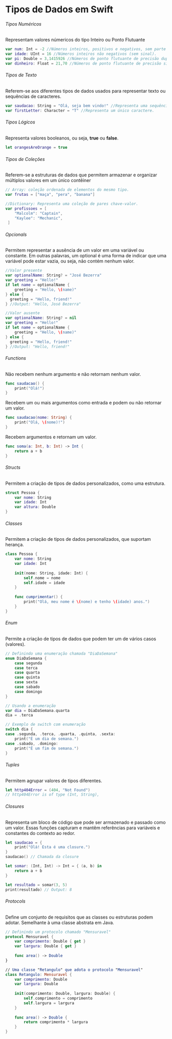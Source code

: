 <h1> Tipos de Dados em Swift </h1>

<h6>Tipos Numéricos</h6>
<p>Representam valores númericos do tipo Inteiro ou Ponto Flutuante</p>

```swift
var num: Int = -2 //Números inteiros, positivos e negativos, sem parte decimal.
var idade: UInt = 16 //Números inteiros não negativos (sem sinal).
var pi: Double = 3,1415926 //Números de ponto flutuante de precisão dupla(pelo menos 15 dígitos significativos).
var dinheiro: Float = 21,70 //Números de ponto flutuante de precisão simples(pelo menos 6 dígitos significativos).
```
<h6>Tipos de Texto</h6>
<p>Referem-se aos diferentes tipos de dados usados para representar texto ou sequências de caracteres. </p>

```swift 
var saudacao: String = "Olá, seja bem vindo!" //Representa uma sequência de caracteres de texto.
var firstLetter: Character = "T" //Representa um único caractere.
```
<h6>Tipos Lógicos</h6>
<p>Representa valores booleanos, ou seja, <strong>true</strong> ou <strong>false</strong>.</p>

```swift
let orangesAreOrange = true
 ```

<h6>Tipos de Coleções</h6>
<p>Referem-se a estruturas de dados que permitem armazenar e organizar múltiplos valores em um único contêiner</p>

```swift
// Array: coleção ordenada de elementos do mesmo tipo.
var frutas = ["maça", "pera", "banana"] 

//Dictionary: Representa uma coleção de pares chave-valor.
var profissoes = [ 
    "Malcolm": "Captain",
    "Kaylee": "Mechanic",
 ] 
```

<h6>Opcionals</h6> 
<p>Permitem representar a ausência de um valor em uma variável ou constante. Em outras palavras, um optional é uma forma de indicar que uma variável pode estar vazia, ou seja, não contém nenhum valor. </p> 

```swift
//Valor presente
var optionalName: String? = "José Bezerra"
var greeting = "Hello!"
if let name = optionalName {
    greeting = "Hello, \(name)"
} else {
  greeting = "Hello, friend!"
} //Output: "Hello, José Bezerra"

//Valor ausente
var optionalName: String? = nil
var greeting = "Hello!"
if let name = optionalName {
    greeting = "Hello, \(name)"
} else {
  greeting = "Hello, friend!"
} //Output: "Hello, friend!"
```
<h6>Functions</h6>
<p>Não recebem nenhum argumento e não retornam nenhum valor.</p>

```swift
func saudacao() {
    print("Olá!")
}
```

<p>Recebem um ou mais argumentos como entrada e podem ou não retornar um valor.</p>

```swift
func saudacao(nome: String) {
    print("Olá, \(nome)!")
}
```

<p>Recebem argumentos e retornam um valor.</p>

```swift
func soma(a: Int, b: Int) -> Int {
    return a + b
}
```

<h6>Structs</h6>
<p>Permitem a criação de tipos de dados personalizados, como uma estrutura.</p>


```swift
struct Pessoa {
    var nome: String
    var idade: Int
    var altura: Double
}
```

<h6>Classes</h6>
<p>Permitem a criação de tipos de dados personalizados, que suportam herança.</p>

```swift
class Pessoa {
    var nome: String
    var idade: Int
    
    init(nome: String, idade: Int) {
        self.nome = nome
        self.idade = idade
    }
    
    func cumprimentar() {
        print("Olá, meu nome é \(nome) e tenho \(idade) anos.")
    }
}
```

<h6>Enum</h6>
<p>Permite a criação de tipos de dados que podem ter um de vários casos (valores).</p>

```swift
// Definindo uma enumeração chamada "DiaDaSemana"
enum DiaDaSemana {
    case segunda
    case terca
    case quarta
    case quinta
    case sexta
    case sabado
    case domingo
}

// Usando a enumeração
var dia = DiaDaSemana.quarta
dia = .terca

// Exemplo de switch com enumeração
switch dia {
case .segunda, .terca, .quarta, .quinta, .sexta:
    print("É um dia de semana.")
case .sabado, .domingo:
    print("É um fim de semana.")
}

```

<h6>Tuples</h6>
<p>Permitem agrupar valores de tipos diferentes.</p>

```swift
let http404Error = (404, "Not Found")
// http404Error is of type (Int, String),
```

<h6>Closures</h6>
<p>Representa um bloco de código que pode ser armazenado e passado como um valor. Essas funções capturam e mantêm referências para variáveis e constantes do contexto ao redor.</p>

```swift
let saudacao = {
    print("Olá! Esta é uma closure.")
}
saudacao() // Chamada da closure

let somar: (Int, Int) -> Int = { (a, b) in
    return a + b
}

let resultado = somar(3, 5)
print(resultado) // Output: 8
```

<h6>Protocols</h6>
<p>Define um conjunto de requisitos que as classes ou estruturas podem adotar. Semelhante à uma classe abstrata em Java.</p>

```swift
// Definindo um protocolo chamado "Mensuravel"
protocol Mensuravel {
    var comprimento: Double { get }
    var largura: Double { get }
    
    func area() -> Double
}

// Uma classe "Retangulo" que adota o protocolo "Mensuravel"
class Retangulo: Mensuravel {
    var comprimento: Double
    var largura: Double
    
    init(comprimento: Double, largura: Double) {
        self.comprimento = comprimento
        self.largura = largura
    }
    
    func area() -> Double {
        return comprimento * largura
    }
}
```

